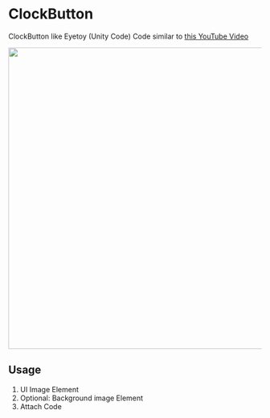 # ClockButton
ClockButton like Eyetoy (Unity Code)
Code similar to [this YouTube Video](https://www.youtube.com/watch?v=5xWDKJj1UGY) 

<img src="ClockButton.png" width="600">

## Usage

1. UI Image Element
2. Optional: Background image Element
3. Attach Code

```

```
